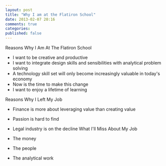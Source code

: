 ```yaml
---
layout: post
title: "Why I am at the Flatiron School"
date: 2013-02-07 20:16
comments: true
categories: 
published: false
---
```


Reasons Why I Am At The Flatiron School

   * I want to be creative and productive
   * I want to integrate design skills and sensibilities with analytical problem solving
   * A technology skill set will only become increasingly valuable in today's economy
   * Now is the time to make this change
   * I want to enjoy a lifetime of learning

Reasons Why I Left My Job

   * Finance is more about leveraging value than creating value
   * Passion is hard to find
   * Legal industry is on the decline
What I'll Miss About My Job


   * The money
   * The people
   * The analytical work

